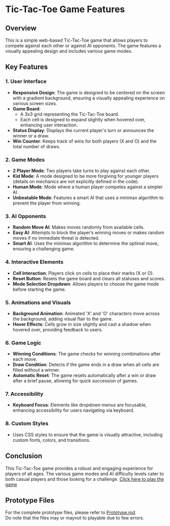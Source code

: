 # Tic-Tac-Toe Game Features

## Overview
This is a simple web-based Tic-Tac-Toe game that allows players to compete against each other or against AI opponents. The game features a visually appealing design and includes various game modes.

## Key Features

### 1. User Interface
- **Responsive Design**: The game is designed to be centered on the screen with a gradient background, ensuring a visually appealing experience on various screen sizes.
- **Game Board**: 
  - A 3x3 grid representing the Tic-Tac-Toe board.
  - Each cell is designed to expand slightly when hovered over, enhancing user interaction.
- **Status Display**: Displays the current player's turn or announces the winner or a draw.
- **Win Counter**: Keeps track of wins for both players (X and O) and the total number of draws.

### 2. Game Modes
- **2 Player Mode**: Two players take turns to play against each other.
- **Kid Mode**: A mode designed to be more forgiving for younger players (details on mechanics are not explicitly defined in the code).
- **Human Mode**: Mode where a human player competes against a simpler AI.
- **Unbeatable Mode**: Features a smart AI that uses a minimax algorithm to prevent the player from winning.

### 3. AI Opponents
- **Random Move AI**: Makes moves randomly from available cells.
- **Easy AI**: Attempts to block the player’s winning moves or makes random moves if no immediate threat is detected.
- **Smart AI**: Uses the minimax algorithm to determine the optimal move, ensuring a challenging game.

### 4. Interactive Elements
- **Cell Interaction**: Players click on cells to place their marks (X or O).
- **Reset Button**: Resets the game board and clears all statuses and scores.
- **Mode Selection Dropdown**: Allows players to choose the game mode before starting the game.

### 5. Animations and Visuals
- **Background Animation**: Animated 'X' and 'O' characters move across the background, adding visual flair to the game.
- **Hover Effects**: Cells grow in size slightly and cast a shadow when hovered over, providing feedback to users.

### 6. Game Logic
- **Winning Conditions**: The game checks for winning combinations after each move.
- **Draw Condition**: Detects if the game ends in a draw when all cells are filled without a winner.
- **Automatic Reset**: The game resets automatically after a win or draw after a brief pause, allowing for quick succession of games.

### 7. Accessibility
- **Keyboard Focus**: Elements like dropdown menus are focusable, enhancing accessibility for users navigating via keyboard.

### 8. Custom Styles
- Uses CSS styles to ensure that the game is visually attractive, including custom fonts, colors, and transitions.

## Conclusion
This Tic-Tac-Toe game provides a robust and engaging experience for players of all ages. The various game modes and AI difficulty levels cater to both casual players and those looking for a challenge.
[Click here to play the game](https://tempestaethel.github.io/TicTacToe/)

## Prototype Files
For the complete prototype files, please refer to [Prototype.md](Prototypes/Prototype.md).\
Do note that the files may or maynot to playable due to few errors.
